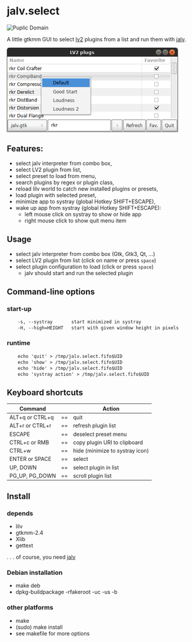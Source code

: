 jalv.select
===========

![Puplic Domain](http://freedomdefined.org/upload/2/20/Pd-button.png)

A little gtkmm GUI to select [lv2](http://lv2plug.in/) plugins from a list
and run them with [jalv](https://drobilla.net/software/jalv/).

![jalvselect](https://github.com/brummer10/jalv_select/raw/master/jalv.select.png)

## Features:

- select jalv interpreter from combo box,
- select LV2 plugin from list,
- select preset to load from menu,
- search plugins by regex or plugin class,
- reload lilv world to catch new installed plugins or presets,
- load plugin with selected preset,
- minimize app to systray (global Hotkey SHIFT+ESCAPE),
- wake up app from systray (global Hotkey SHIFT+ESCAPE):
    - left mouse click on systray to show or hide app
    - right mouse click to show quit menu item

## Usage

- select jalv interpreter from combo box (Gtk, Gtk3, Qt, ...)
- select LV2 plugin from list (click on name or press `space`)
- select plugin configuration to load (click or press `space`)
    - jalv should start and run the selected plugin

## Command-line options

### start-up

```
    -s, --systray       start minimized in systray
    -H, --high=HEIGHT   start with given window height in pixels
```

### runtime

```
    echo 'quit' > /tmp/jalv.select.fifo$UID
    echo 'show' > /tmp/jalv.select.fifo$UID
    echo 'hide' > /tmp/jalv.select.fifo$UID
    echo 'systray action' > /tmp/jalv.select.fifo$UID
```

## Keyboard shortcuts

|   Command       |     |   Action                      |
|-----------------|:---:|-------------------------------|
|ALT+q or CTRL+q  |==   |quit                           |
|ALT+r or CTRL+r  |==   |refresh plugin list            |
|ESCAPE           |==   |deselect preset menu           |
|CTRL+c or RMB    |==   |copy plugin URI to clipboard   |
|CTRL+w           |==   |hide (minimize to systray icon)|
|ENTER or SPACE   |==   |select                         |
|UP, DOWN         |==   |select plugin in list          |
|PG_UP, PG_DOWN   |==   |scroll plugin list             |

## Install

### depends

- lilv
- gtkmm-2.4
- Xlib
- gettext

 . . . of course, you need [jalv](https://drobilla.net/software/jalv/)

### Debian installation

- make deb
- dpkg-buildpackage -rfakeroot -uc -us -b

### other platforms

- make
- (sudo) make install
- see makefile for more options
